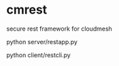 cmrest
======

secure rest framework for cloudmesh


python server/restapp.py



python client/restcli.py
